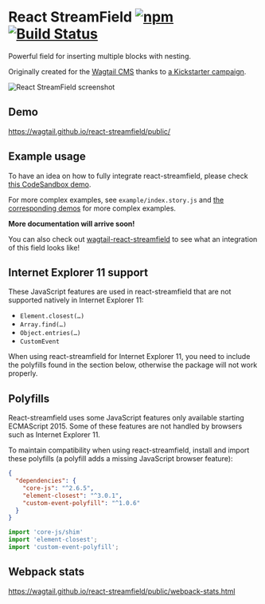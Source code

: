 # React StreamField [![npm](https://img.shields.io/npm/v/react-streamfield.svg)](https://www.npmjs.com/package/react-streamfield) [![Build Status](https://travis-ci.org/wagtail/react-streamfield.svg?branch=master)](https://travis-ci.org/wagtail/react-streamfield)

Powerful field for inserting multiple blocks with nesting.

Originally created for the [Wagtail CMS](https://wagtail.io/)
thanks to [a Kickstarter campaign](https://kickstarter.com/projects/noripyt/wagtails-first-hatch).

![React StreamField screenshot](https://raw.github.com/wagtail/react-streamfield/master/react-streamfield-screenshot.png)


## Demo

https://wagtail.github.io/react-streamfield/public/


## Example usage

To have an idea on how to fully integrate react-streamfield, please check 
[this CodeSandbox demo](https://codesandbox.io/s/lyz2k28jpm?fontsize=14).

For more complex examples, see `example/index.story.js` and
[the corresponding demos](https://wagtail.github.io/react-streamfield/public/)
for more complex examples.

**More documentation will arrive soon!** 

You can also check out
[wagtail-react-streamfield](https://github.com/wagtail/wagtail-react-streamfield)
to see what an integration of this field looks like!


## Internet Explorer 11 support

These JavaScript features are used in react-streamfield that are not supported
natively in Internet Explorer 11: 

- `Element.closest(…)`
- `Array.find(…)`
- `Object.entries(…)`
- `CustomEvent`

When using react-streamfield for Internet Explorer 11, you need to include
the polyfills found in the section below, otherwise the package will not work
properly.


## Polyfills

React-streamfield uses some JavaScript features only available starting
ECMAScript 2015. Some of these features are not handled by browsers such as
Internet Explorer 11.

To maintain compatibility when using react-streamfield, install and import
these polyfills (a polyfill adds a missing JavaScript browser feature):

```json
{
  "dependencies": {
    "core-js": "^2.6.5",
    "element-closest": "^3.0.1",
    "custom-event-polyfill": "^1.0.6"
  }
}
```

```javascript
import 'core-js/shim'
import 'element-closest';
import 'custom-event-polyfill';
```
 

## Webpack stats

https://wagtail.github.io/react-streamfield/public/webpack-stats.html
